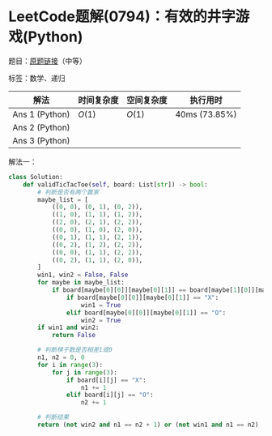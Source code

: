 # LeetCode题解(0794)：有效的井字游戏(Python)

题目：[原题链接](https://leetcode-cn.com/problems/valid-tic-tac-toe-state/)（中等）

标签：数学、递归

| 解法           | 时间复杂度 | 空间复杂度 | 执行用时      |
| -------------- | ---------- | ---------- | ------------- |
| Ans 1 (Python) | $O(1)$     | $O(1)$     | 40ms (73.85%) |
| Ans 2 (Python) |            |            |               |
| Ans 3 (Python) |            |            |               |

解法一：

```python
class Solution:
    def validTicTacToe(self, board: List[str]) -> bool:
        # 判断是否有两个赢家
        maybe_list = [
            ((0, 0), (0, 1), (0, 2)),
            ((1, 0), (1, 1), (1, 2)),
            ((2, 0), (2, 1), (2, 2)),
            ((0, 0), (1, 0), (2, 0)),
            ((0, 1), (1, 1), (2, 1)),
            ((0, 2), (1, 2), (2, 2)),
            ((0, 0), (1, 1), (2, 2)),
            ((0, 2), (1, 1), (2, 0)),
        ]
        win1, win2 = False, False
        for maybe in maybe_list:
            if board[maybe[0][0]][maybe[0][1]] == board[maybe[1][0]][maybe[1][1]] == board[maybe[2][0]][maybe[2][1]]:
                if board[maybe[0][0]][maybe[0][1]] == "X":
                    win1 = True
                elif board[maybe[0][0]][maybe[0][1]] == "O":
                    win2 = True
        if win1 and win2:
            return False

        # 判断棋子数是否相差1或0
        n1, n2 = 0, 0
        for i in range(3):
            for j in range(3):
                if board[i][j] == "X":
                    n1 += 1
                elif board[i][j] == "O":
                    n2 += 1

        # 判断结果
        return (not win2 and n1 == n2 + 1) or (not win1 and n1 == n2)
```
